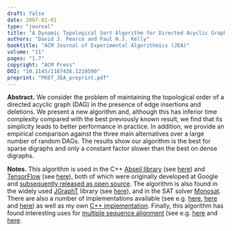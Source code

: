 ```yaml
---
draft: false
date: 2007-01-01
type: "journal"
title: "A Dynamic Topological Sort Algorithm for Directed Acyclic Graphs"
authors: "David J. Pearce and Paul H.J. Kelly"
booktitle: "ACM Journal of Experimental Algorithmics (JEA)"
volume: "11"
pages: "1.7"
copyright: "ACM Press"
DOI: "10.1145/1187436.1210590"
preprint: "PK07_JEA_preprint.pdf"
---
```

**Abstract.** We consider the problem of maintaining the topological order of a directed acyclic graph (DAG) in the presence of edge insertions and deletions. We present a new algorithm and, although this has inferior time complexity compared with the best previously known result, we find that its simplicity leads to better performance in practice. In addition, we provide an empirical comparison against the three main alternatives over a large number of random DAGs. The results show our algorithm is the best for sparse digraphs and only a constant factor slower than the best on dense digraphs.

**Notes.** This algorithm is used in the C++ [Abseil
library](https://abseil.io/) (see [here](https://github.com/abseil/abseil-cpp/blob/master/absl/synchronization/internal/graphcycles.cc))
and
[TensorFlow](https://www.tensorflow.org/) (see [here](https://github.com/tensorflow/tensorflow/blob/master/tensorflow/compiler/jit/graphcycles/graphcycles.cc)),
both of which were originally developed at Google and [subsequently
released as open
source](https://opensource.googleblog.com/2017/09/introducing-abseil-new-common-libraries.html).  The algorithm is also found in the widely used [JGraphT](https://jgrapht.org/) library (see [here](https://jgrapht.org/javadoc-1.4.0/org/jgrapht/graph/DirectedAcyclicGraph.html)), and in the SAT solver [Monosat](https://github.com/sambayless/monosat).  There are also a number of implementations available (see e.g. [here](https://blutorange.github.io/js-incremental-cycle-detect/), [here](https://libraries.io/npm/occam-pearce-kelly/2.7.4) and [here](https://github.com/paerallax/pearce-kelly)) as well as my own [C++ implementation](../../files/oto-test-06102005.tgz).  Finally, this algorithm has found interesting uses for [multiple sequence alignment](https://en.wikipedia.org/wiki/Multiple_sequence_alignment) (see e.g. [here](https://academic.oup.com/bioinformatics/article/23/2/e24/202846) and [here](https://www.ncbi.nlm.nih.gov/pmc/articles/PMC2684580/). 

